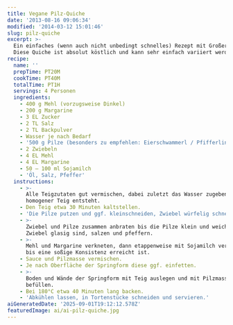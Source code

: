```yaml
---
title: Vegane Pilz-Quiche
date: '2013-08-16 09:06:34'
modified: '2014-03-12 15:01:46'
slug: pilz-quiche
excerpt: >-
  Ein einfaches (wenn auch nicht unbedingt schnelles) Rezept mit Großer Wirkung:
  Diese Quiche ist absolut köstlich und kann sehr einfach variiert werden.
recipe:
  name: ''
  prepTime: PT20M
  cookTime: PT40M
  totalTime: PT1H
  servings: 4 Personen
  ingredients:
    - 400 g Mehl (vorzugsweise Dinkel)
    - 200 g Margarine
    - 3 EL Zucker
    - 2 TL Salz
    - 2 TL Backpulver
    - Wasser je nach Bedarf
    - '500 g Pilze (besonders zu empfehlen: Eierschwammerl / Pfifferlinge)'
    - 2 Zwiebeln
    - 4 EL Mehl
    - 4 EL Margarine
    - 50 – 100 ml Sojamilch
    - 'Öl, Salz, Pfeffer'
  instructions:
    - >-
      Alle Teigzutaten gut vermischen, dabei zuletzt das Wasser zugeben, bis ein
      homogener Teig entsteht.
    - Den Teig etwa 30 Minuten kaltstellen.
    - 'Die Pilze putzen und ggf. kleinschneiden, Zwiebel würfelig schneiden.'
    - >-
      Zwiebel und Pilze zusammen anbraten bis die Pilze klein und weich und die
      Zwiebel glasig sind, salzen und pfeffern.
    - >-
      Mehl und Margarine verkneten, dann etappenweise mit Sojamilch vermischen
      bis eine soßige Konsistenz erreicht ist.
    - Sauce und Pilzmasse vermischen.
    - Je nach Oberfläche der Springform diese ggf. einfetten.
    - >-
      Boden und Wände der Springform mit Teig auslegen und mit Pilzmasse
      befüllen.
    - Bei 180°C etwa 40 Minuten lang backen.
    - 'Abkühlen lassen, in Tortenstücke schneiden und servieren.'
aiGeneratedDate: '2025-09-01T19:12:12.578Z'
featuredImage: ai/ai-pilz-quiche.jpg
---
```


